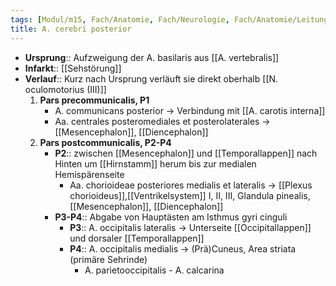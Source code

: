 ```yaml
---
tags: [Modul/m15, Fach/Anatomie, Fach/Neurologie, Fach/Anatomie/Leitungsbahn/Arterie]
title: A. cerebri posterior
---
```

- **Ursprung**:: Aufzweigung der A. basilaris aus [[A. vertebralis]]
- **Infarkt**:: [[Sehstörung]]
- **Verlauf**:: Kurz nach Ursprung verläuft sie direkt oberhalb [[N. oculomotorius (III)]]
	1. **Pars precommunicalis, P1**
		- A. communicans posterior → Verbindung mit [[A. carotis interna]]
		- Aa. centrales posteromediales et posterolaterales → [[Mesencephalon]], [[Diencephalon]]
	2. **Pars postcommunicalis, P2-P4**
		- **P2**:: zwischen [[Mesencephalon]] und [[Temporallappen]] nach Hinten um [[Hirnstamm]] herum bis zur medialen Hemispärenseite
			- Aa. chorioideae posteriores medialis et lateralis → [[Plexus chorioideus]],[[Ventrikelsystem]] I, II, III, Glandula pinealis, [[Mesencephalon]], [[Diencephalon]]
		- **P3-P4**:: Abgabe von Hauptästen am Isthmus gyri cinguli
			- **P3**:: A. occipitalis lateralis → Unterseite [[Occipitallappen]] und dorsaler [[Temporallappen]]
			- **P4**:: A. occipitalis medialis → (Prä)Cuneus, Area striata (primäre Sehrinde)
				- A. parietooccipitalis
						- A. calcarina